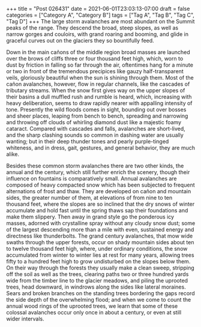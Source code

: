 +++
title = "Post 026431"
date = 2021-06-01T23:03:13-07:00
draft = false
categories = ["Category A", "Category B"]
tags = ["Tag A", "Tag B", "Tag C", "Tag D"]
+++
The large storm avalanches are most abundant on the Summit peaks of the range. They descend the broad, steep slopes, as well as narrow gorges and couloirs, with grand roaring and booming, and glide in graceful curves out on the glaciers they so bountifully feed.

Down in the main cañons of the middle region broad masses are launched over the brows of cliffs three or four thousand feet high, which, worn to dust by friction in falling so far through the air, oftentimes hang for a minute or two in front of the tremendous precipices like gauzy half-transparent veils, gloriously beautiful when the sun is shining through them. Most of the cañon avalanches, however, flow in regular channels, like the cascades of tributary streams. When the snow first gives way on the upper slopes of their basins a dull muffled rush and rumble is heard, which, increasing with heavy deliberation, seems to draw rapidly nearer with appalling intensity of tone. Presently the wild floods comes in sight, bounding out over bosses and sheer places, leaping from bench to bench, spreading and narrowing and throwing off clouds of whirling diamond dust like a majestic foamy cataract. Compared with cascades and falls, avalanches are short-lived, and the sharp clashing sounds so common in dashing water are usually wanting; but in their deep thunder tones and pearly purple-tinged whiteness, and in dress, gait, gestures, and general behavior, they are much alike.

Besides these common storm avalanches there are two other kinds, the annual and the century, which still further enrich the scenery, though their influence on fountains is comparatively small. Annual avalanches are composed of heavy compacted snow which has been subjected to frequent alternations of frost and thaw. They are developed on cañon and mountain sides, the greater number of them, at elevations of from nine to ten thousand feet, where the slopes are so inclined that the dry snows of winter accumulate and hold fast until the spring thaws sap their foundations and make them slippery. Then away in grand style go the ponderous icy masses, adorned with crystalline spray without any cloudy snow dust; some of the largest descending more than a mile with even, sustained energy and directness like thunderbolts. The grand century avalanches, that mow wide swaths through the upper forests, occur on shady mountain sides about ten to twelve thousand feet high, where, under ordinary conditions, the snow accumulated from winter to winter lies at rest for many years, allowing trees fifty to a hundred feet high to grow undisturbed on the slopes below them. On their way through the forests they usually make a clean sweep, stripping off the soil as well as the trees, clearing paths two or three hundred yards wide from the timber line to the glacier meadows, and piling the uprooted trees, head downward, in windrows along the sides like lateral moraines. Sears and broken branches on the standing trees bordering the gaps record the side depth of the overwhelming flood; and when we come to count the annual wood rings of the uprooted trees, we learn that some of these colossal avalanches occur only once in about a century, or even at still wider intervals.
